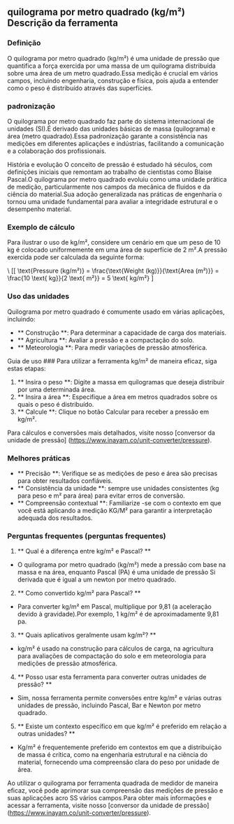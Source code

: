 ## quilograma por metro quadrado (kg/m²) Descrição da ferramenta

### Definição
O quilograma por metro quadrado (kg/m²) é uma unidade de pressão que quantifica a força exercida por uma massa de um quilograma distribuída sobre uma área de um metro quadrado.Essa medição é crucial em vários campos, incluindo engenharia, construção e física, pois ajuda a entender como o peso é distribuído através das superfícies.

### padronização
O quilograma por metro quadrado faz parte do sistema internacional de unidades (SI).É derivado das unidades básicas de massa (quilograma) e área (metro quadrado).Essa padronização garante a consistência nas medições em diferentes aplicações e indústrias, facilitando a comunicação e a colaboração dos profissionais.

História e evolução
O conceito de pressão é estudado há séculos, com definições iniciais que remontam ao trabalho de cientistas como Blaise Pascal.O quilograma por metro quadrado evoluiu como uma unidade prática de medição, particularmente nos campos da mecânica de fluidos e da ciência do material.Sua adoção generalizada nas práticas de engenharia o tornou uma unidade fundamental para avaliar a integridade estrutural e o desempenho material.

### Exemplo de cálculo
Para ilustrar o uso de kg/m², considere um cenário em que um peso de 10 kg é colocado uniformemente em uma área de superfície de 2 m².A pressão exercida pode ser calculada da seguinte forma:

\ [[
\text{Pressure (kg/m²)} = \frac{\text{Weight (kg)}}{\text{Area (m²)}} = \frac{10 \text{ kg}}{2 \text{ m²}} = 5 \text{ kg/m²}
\]

### Uso das unidades
Quilograma por metro quadrado é comumente usado em várias aplicações, incluindo:
- ** Construção **: Para determinar a capacidade de carga dos materiais.
- ** Agricultura **: Avaliar a pressão e a compactação do solo.
- ** Meteorologia **: Para medir variações de pressão atmosférica.

Guia de uso ###
Para utilizar a ferramenta kg/m² de maneira eficaz, siga estas etapas:
1. ** Insira o peso **: Digite a massa em quilogramas que deseja distribuir por uma determinada área.
2. ** Insira a área **: Especifique a área em metros quadrados sobre os quais o peso é distribuído.
3. ** Calcule **: Clique no botão Calcular para receber a pressão em kg/m².

Para cálculos e conversões mais detalhados, visite nosso [conversor da unidade de pressão] (https://www.inayam.co/unit-converter/pressure).

### Melhores práticas
- ** Precisão **: Verifique se as medições de peso e área são precisas para obter resultados confiáveis.
- ** Consistência da unidade **: sempre use unidades consistentes (kg para peso e m² para área) para evitar erros de conversão.
- ** Compreensão contextual **: Familiarize -se com o contexto em que você está aplicando a medição KG/M² para garantir a interpretação adequada dos resultados.

### Perguntas frequentes (perguntas frequentes)

1. ** Qual é a diferença entre kg/m² e Pascal? **
- O quilograma por metro quadrado (kg/m²) mede a pressão com base na massa e na área, enquanto Pascal (PA) é uma unidade de pressão Si derivada que é igual a um newton por metro quadrado.

2. ** Como convertido kg/m² para Pascal? **
- Para converter kg/m² em Pascal, multiplique por 9,81 (a aceleração devido à gravidade).Por exemplo, 1 kg/m² é de aproximadamente 9,81 pa.

3. ** Quais aplicativos geralmente usam kg/m²? **
- kg/m² é usado na construção para cálculos de carga, na agricultura para avaliações de compactação do solo e em meteorologia para medições de pressão atmosférica.

4. ** Posso usar esta ferramenta para converter outras unidades de pressão? **
- Sim, nossa ferramenta permite conversões entre kg/m² e várias outras unidades de pressão, incluindo Pascal, Bar e Newton por metro quadrado.

5. ** Existe um contexto específico em que kg/m² é preferido em relação a outras unidades? **
- Kg/m² é frequentemente preferido em contextos em que a distribuição de massa é crítica, como na engenharia estrutural e na ciência do material, fornecendo uma compreensão clara do peso por unidade de área.

Ao utilizar o quilograma por ferramenta quadrada de medidor de maneira eficaz, você pode aprimorar sua compreensão das medições de pressão e suas aplicações acro SS vários campos.Para obter mais informações e acessar a ferramenta, visite nosso [conversor da unidade de pressão] (https://www.inayam.co/unit-converter/pressure).